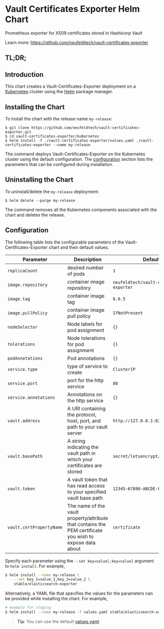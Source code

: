 # Vault Certificates Exporter Helm Chart

Prometheus exporter for X509 certificates stored in Hashicorp Vault

Learn more: https://github.com/neufeldtech/vault-certificates-exporter 

## TL;DR;


## Introduction

This chart creates a Vault-Certificates-Exporter deployment on a [Kubernetes](http://kubernetes.io)
cluster using the [Helm](https://helm.sh) package manager.

## Installing the Chart

To install the chart with the release name `my-release`:

```
$ git clone https://github.com/neufeldtech/vault-certificates-exporter.git
$ cd vault-certificates-exporter/kubernetes
$ helm install -f ./vault-certificates-exporter/values.yaml ./vault-certificates-exporter --name my-release
```

The command deploys Vault-Certificates-Exporter on the Kubernetes cluster using the default configuration. The [configuration](#configuration) section lists the parameters that can be configured during installation.

## Uninstalling the Chart

To uninstall/delete the `my-release` deployment:

```
$ helm delete --purge my-release
```
The command removes all the Kubernetes components associated with the chart and deletes the release.

## Configuration

The following table lists the configurable parameters of the Vault-Certificates-Exporter chart and their default values.

Parameter | Description | Default
--- | --- | ---
`replicaCount` | desired number of pods | `1`
`image.repository` | container image repository | `neufeldtech/vault-certificates-exporter`
`image.tag` | container image tag | `0.0.5`
`image.pullPolicy` | container image pull policy | `IfNotPresent`
`nodeSelector` | Node labels for pod assignment | `{}`
`tolerations` | Node tolerations for pod assignment | `{}`
`podAnnotations` | Pod annotations | `{}` |
`service.type` | type of service to create | `ClusterIP`
`service.port` | port for the http service | `80`
`service.annotations` | Annotations on the http service | `{}`
`vault.address` | A URI containing the protocol, host, port, and path to your vault server | `http://127.0.0.1:8200`
`vault.basePath` | A string indicating the vault path in which your certificates are stored | `secret/letsencrypt/cert_configs`
`vault.token` | A vault token that has read access to your specified vault base path | `12345-67890-ABCDE-FGHIJ`
`vault.certPropertyName` | The name of the vault property/attribute that contains the PEM certificate you wish to expose data about | `certificate`


Specify each parameter using the `--set key=value[,key=value]` argument to `helm install`. For example,

```bash
$ helm install --name my-release \
    --set key_1=value_1,key_2=value_2 \
    stable/elasticsearch-exporter
```

Alternatively, a YAML file that specifies the values for the parameters can be provided while installing the chart. For example,

```bash
# example for staging
$ helm install --name my-release -f values.yaml stable/elasticsearch-exporter
```

> **Tip**: You can use the default [values.yaml](values.yaml)